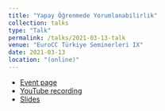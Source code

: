 ```yaml
---
title: "Yapay Öğrenmede Yorumlanabilirlik"
collection: talks
type: "Talk"
permalink: /talks/2021-03-13-talk
venue: "EuroCC Türkiye Seminerleri IX"
date: 2021-03-13
location: "(online)"
---
```


- [Event page](https://indico.truba.gov.tr/event/23/)
- [YouTube recording](https://www.youtube.com/watch?v=b-kjs6iD9Ic)
- [Slides](https://indico.truba.gov.tr/event/23/attachments/67/176/%C4%B0lker_Birbil.pdf)

